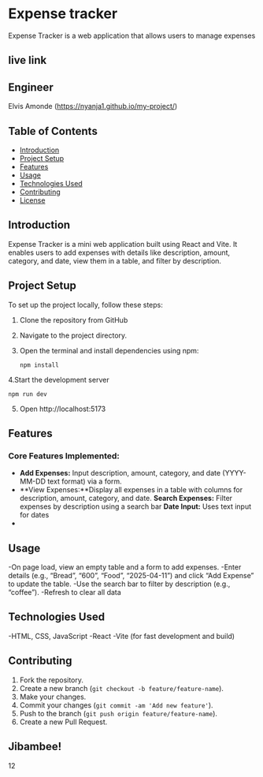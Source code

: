# Expense tracker

Expense Tracker is a web application that allows users to manage expenses

## live link

## Engineer

Elvis Amonde (https://nyanja1.github.io/my-project/)

## Table of Contents

- [Introduction](#introduction)
- [Project Setup](#project-setup)
- [Features](#features)
- [Usage](#usage)
- [Technologies Used](#technologies-used)
- [Contributing](#contributing)
- [License](#license)

## Introduction

Expense Tracker is a mini web application built using React and Vite. It enables users to add expenses with details like description, amount, category, and date, view them in a table, and filter by description.

## Project Setup

To set up the project locally, follow these steps:

1. Clone the repository from GitHub
2. Navigate to the project directory.
3. Open the terminal and install dependencies using npm:

   ```
   npm install
   ```

4.Start the development server

```
npm run dev
```

5. Open http://localhost:5173

## Features

### Core Features Implemented:

- **Add Expenses:** Input description, amount, category, and date (YYYY-MM-DD text format) via a form.
- **View Expenses:**Display all expenses in a table with columns for description, amount, category, and date.
  **Search Expenses:** Filter expenses by description using a search bar
  **Date Input:** Uses text input for dates
-

## Usage

-On page load, view an empty table and a form to add expenses.
-Enter details (e.g., “Bread”, “600”, “Food”, “2025-04-11”) and click “Add Expense” to update the table.
-Use the search bar to filter by description (e.g., “coffee”).
-Refresh to clear all data

## Technologies Used

-HTML, CSS, JavaScript
-React
-Vite (for fast development and build)

## Contributing

1. Fork the repository.
2. Create a new branch (`git checkout -b feature/feature-name`).
3. Make your changes.
4. Commit your changes (`git commit -am 'Add new feature'`).
5. Push to the branch (`git push origin feature/feature-name`).
6. Create a new Pull Request.

## Jibambee!
 12